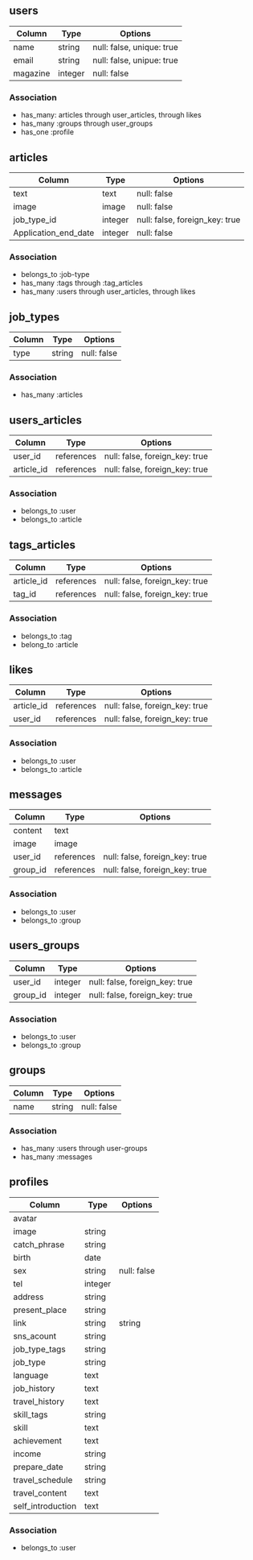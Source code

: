 ## users
|Column|Type|Options|
|------|----|-------|
|name|string|null: false, unique: true|
|email|string|null: false, unipue: true|
|magazine|integer|null: false|

### Association
- has_many: articles through user_articles, through likes
- has_many :groups through user_groups
- has_one :profile



## articles
|Column|Type|Options|
|------|----|-------|
|text|text|null: false|
|image|image|null: false|
|job_type_id|integer|null: false, foreign_key: true|
|Application_end_date|integer|null: false|

### Association
- belongs_to :job-type
- has_many :tags through :tag_articles
- has_many :users through user_articles, through likes



## job_types
|Column|Type|Options|
|------|----|-------|
|type|string|null: false|

### Association
- has_many :articles



## users_articles
|Column|Type|Options|
|------|----|-------|
|user_id|references|null: false, foreign_key: true|
|article_id|references|null: false, foreign_key: true|

### Association
- belongs_to :user
- belongs_to :article



## tags_articles
|Column|Type|Options|
|------|----|-------|
|article_id|references|null: false, foreign_key: true|
|tag_id|references|null: false, foreign_key: true|

### Association
- belongs_to :tag
- belong_to :article



## likes
|Column|Type|Options|
|------|----|-------|
|article_id|references|null: false, foreign_key: true|
|user_id|references|null: false, foreign_key: true|

### Association
- belongs_to :user
- belongs_to :article



## messages
|Column|Type|Options|
|------|----|-------|
|content|text||
|image|image||
|user_id|references|null: false, foreign_key: true|
|group_id|references|null: false, foreign_key: true|

### Association
- belongs_to :user
- belongs_to :group



## users_groups
|Column|Type|Options|
|------|----|-------|
|user_id|integer|null: false, foreign_key: true|
|group_id|integer|null: false, foreign_key: true|

### Association
- belongs_to :user
- belongs_to :group



## groups
|Column|Type|Options|
|------|----|-------|
|name|string|null: false|

### Association
- has_many :users through user-groups
- has_many :messages



## profiles
|Column|Type|Options|
|------|----|-------|
|avatar|||
|image|string||
|catch_phrase|string||
|birth|date||
|sex|string|null: false|
|tel|integer||
|address|string||
|present_place|string||
|link|string|string|
|sns_acount|string||
|job_type_tags|string||
|job_type|string||
|language|text||
|job_history|text||
|travel_history|text||
|skill_tags|string||
|skill|text||
|achievement|text||
|income|string||
|prepare_date|string||
|travel_schedule|string||
|travel_content|text||
|self_introduction|text||

### Association
- belongs_to :user

